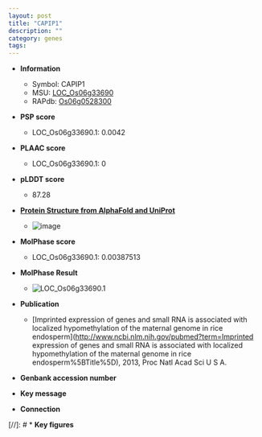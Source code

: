 ```yaml
---
layout: post
title: "CAPIP1"
description: ""
category: genes
tags: 
---
```


* **Information**  
    + Symbol: CAPIP1  
    + MSU: [LOC_Os06g33690](http://rice.plantbiology.msu.edu/cgi-bin/ORF_infopage.cgi?orf=LOC_Os06g33690)  
    + RAPdb: [Os06g0528300](http://rapdb.dna.affrc.go.jp/viewer/gbrowse_details/irgsp1?name=Os06g0528300)  

* **PSP score**  
    + LOC_Os06g33690.1: 0.0042 

* **PLAAC score**  
    + LOC_Os06g33690.1: 0 

* **pLDDT score**
    + 87.28

* **[Protein Structure from AlphaFold and UniProt](https://www.uniprot.org/uniprotkb/Q5Z7A8/entry#structure)**
    + ![image](https://ricepsp.github.io/images/Q5/AF-Q5Z7A8-F1.png)

* **MolPhase score**
    + LOC_Os06g33690.1: 0.00387513

* **MolPhase Result**
    + ![LOC_Os06g33690.1](https://304243504.github.io/Pictures/LOC_Os06g/LOC_Os06g33690.1.png)

* **Publication**  
    + [Imprinted expression of genes and small RNA is associated with localized hypomethylation of the maternal genome in rice endosperm](http://www.ncbi.nlm.nih.gov/pubmed?term=Imprinted expression of genes and small RNA is associated with localized hypomethylation of the maternal genome in rice endosperm%5BTitle%5D), 2013, Proc Natl Acad Sci U S A.

* **Genbank accession number**  

* **Key message**  

* **Connection**  

[//]: # * **Key figures**  


